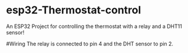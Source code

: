 # esp32-Thermostat-control
An ESP32 Project for controlling the thermostat with a relay and a DHT11 sensor!

#Wiring
The relay is connected to pin 4 and the DHT sensor to pin 2.
